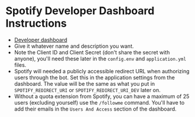 # Spotify Developer Dashboard Instructions

- [Developer dashboard](https://developer.spotify.com/dashboard/applications)
- Give it whatever name and description you want.
- Note the Client ID and Client Secret (don't share the secret with anyone), you'll need these later in the `config.env` and `application.yml` files.
- Spotify will needed a publicly accessible redirect URL when authorizing users through the bot. Set this in the application settings from the dashboard. The value will be the same as what you put in `SPOTIFY_REDIRECT_URI` or `SPOTIFY_REDIRECT_URI_DEV` later on.
- Without a quota extension from Spotify, you can have a maximum of 25 users (excluding yourself) use the `/followme` command. You'll have to add their emails in the `Users And Access` section of the dashboard.
